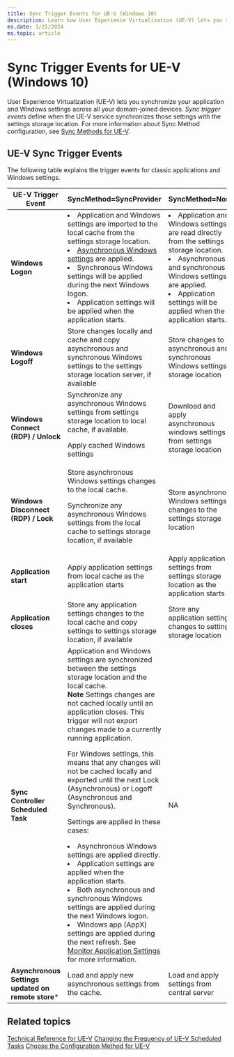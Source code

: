 ```yaml
---
title: Sync Trigger Events for UE-V (Windows 10)
description: Learn how User Experience Virtualization (UE-V) lets you synchronize your application and Windows settings across all your domain-joined devices.
ms.date: 1/25/2024
ms.topic: article
---
```


# Sync Trigger Events for UE-V (Windows 10)

User Experience Virtualization (UE-V) lets you synchronize your application and Windows settings across all your domain-joined devices. *Sync trigger events* define when the UE-V service synchronizes those settings with the settings storage location. For more information about Sync Method configuration, see [Sync Methods for UE-V](uev-sync-methods.md).

## UE-V Sync Trigger Events

The following table explains the trigger events for classic applications and Windows settings.

|UE-V Trigger Event|SyncMethod=SyncProvider|SyncMethod=None|
|--- |--- |--- |
|**Windows Logon**|<li>Application and Windows settings are imported to the local cache from the settings storage location.<li>[Asynchronous Windows settings](uev-prepare-for-deployment.md#windows-settings-synchronized-by-default) are applied.<li>Synchronous Windows settings will be applied during the next Windows logon.<li>Application settings will be applied when the application starts.|<li>Application and Windows settings are read directly from the settings storage location.<li>Asynchronous and synchronous Windows settings are applied.<li>Application settings will be applied when the application starts.|
|**Windows Logoff**|Store changes locally and cache and copy asynchronous and synchronous Windows settings to the settings storage location server, if available|Store changes to asynchronous and synchronous Windows settings storage location|
|**Windows Connect (RDP) / Unlock**|Synchronize any asynchronous Windows settings from settings storage location to local cache, if available.<p>Apply cached Windows settings|Download and apply asynchronous windows settings from settings storage location|
|**Windows Disconnect (RDP) / Lock**|Store asynchronous Windows settings changes to the local cache.<p>Synchronize any asynchronous Windows settings from the local cache to settings storage location, if available|Store asynchronous Windows settings changes to the settings storage location|
|**Application start**|Apply application settings from local cache as the application starts|Apply application settings from settings storage location as the application starts|
|**Application closes**|Store any application settings changes to the local cache and copy settings to settings storage location, if available|Store any application settings changes to settings storage location|
|**Sync Controller Scheduled Task**|Application and Windows settings are synchronized between the settings storage location and the local cache.<br><div class="alert">**Note** Settings changes are not cached locally until an application closes. This trigger will not export changes made to a currently running application.<p>For Windows settings, this means that any changes will not be cached locally and exported until the next Lock (Asynchronous) or Logoff (Asynchronous and Synchronous).</div><p>Settings are applied in these cases:<li>Asynchronous Windows settings are applied directly.<li>Application settings are applied when the application starts.<li>Both asynchronous and synchronous Windows settings are applied during the next Windows logon.<li>Windows app (AppX) settings are applied during the next refresh. See [Monitor Application Settings](uev-changing-the-frequency-of-scheduled-tasks.md#monitor-application-settings) for more information.|NA|
|**Asynchronous Settings updated on remote store***|Load and apply new asynchronous settings from the cache.|Load and apply settings from central server|

## Related topics

[Technical Reference for UE-V](uev-technical-reference.md)
[Changing the Frequency of UE-V Scheduled Tasks](uev-changing-the-frequency-of-scheduled-tasks.md)
[Choose the Configuration Method for UE-V](uev-deploy-required-features.md)
